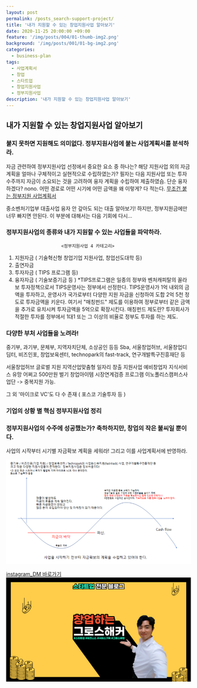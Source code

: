 ```yaml
---
layout: post
permalink: /posts_search-support-project/
title: '내가 지원할 수 있는 창업지원사업 알아보기'
date: 2020-11-25 20:00:00 +09:00
feature: '/img/posts/004/01-thumb-img2.png'
background: '/img/posts/001/01-bg-img2.png'
categories:
  - business-plan
tags:
  - 사업계획서
  - 창업
  - 스타트업
  - 창업지원사업
  - 정부지원사업
description: '내가 지원할 수 있는 창업지원사업 알아보기'
---
```


## 내가 지원할 수 있는 창업지원사업 알아보기



### 붙지 못하면 지원해도 의미없다. 정부지원사업에 붙는 사업계획서를 분석하라.
자금 관련하여 정부지원사업 선정에서 중요한 요소 중 하나는?
해당 지원사업 외의 자금계획을 얼마나 구체적이고 실현적으로 수립하였는가?
필자는 다음 지원사업 또는 투자 수주까지 자금이 소요되는 것을 고려하여 융자 계획을 수립하여 제출하였슴. 단순 융자하겠다? nono. 어떤 경로로 어떤 시기에 어떤 금액을 왜 이렇게? 다 적는다.
[무조건 붙는 정부지원 사업계획서](https://blog.naver.com/simba430/221359022442)

중소벤처기업부 대출사업 융자 안 갚아도 되는 대출 알아보기!
하지만, 정부지원금에만 너무 빠지면 안된다. 이 부분에 대해서는 다음 기회에 다시...



### 정부지원사업의 종류와 내가 지원할 수 있는 사업들을 파악하라.

                         <정부지원사업 4 카테고리>
1. 지원자금 ( 기술혁신형 창업기업 지원사업, 창업선도대학 등)
2. 출연자금
3. 투자자금 ( TIPS 프로그램 등)
4. 융자자금 ( 기술보증기금 등 )
*TIPS프로그램은 일종의 정부와 벤처캐피탈의 꼴라보 투자정책으로서 TIPS운영사는 정부에서 선정한다. TIPS운영사가 1억 내외의 금액을 투자하고, 운영사가 국가로부터 다양한 지원 자금을 신청하여 도합 2억 5천 정도로 투자금액을 키운다.  여기서
"매칭펀드" 제도를 이용하여 정부로부터 같은 금액을 추가로 유치시켜 투자금액을 5억으로 확장시킨다.
매칭펀드 제도란? 투자회사가 적절한 투자를 정부에서 1대1 또는 그 이상의 비율로 정부도 투자를 하는 제도.



### 다양한 부처 사업들을 노려라!
중기부, 과기부, 문체부, 지역자치단체, 소상공인  등등
Sba, 서울창업허브, 서울창업디딤터, 비즈인포, 창업보육센터, technopark의 fast-track, 연구개발특구진흥재단 등

서울창업허브 글로벌 지원
지역산업맞춤형 일자리 창출 지원사업 예비창업자
지식서비스 유망 어쩌고 500만원 벌기
창업아이템 시장연계검증 프로그램 이노폴리스캠퍼스사업단 -> 중복지원 가능.

그 외 '마이크로 VC'도 다 수 존재 ( 포스코 기술투자 등 )



### 기업의 상황 별 핵심 정부지원사업 정리






### 정부지원사업의 수주에 성공했는가? 축하하지만, 창업의 작은 불씨일 뿐이다.

사업의 시작부터 시기별 자금확보 계획을 세워라! 그리고 이를 사업계획서에 반영하라.

![데스 벨리](/img/posts/004/valey-img.png)







[instagram_DM 바로가기](https://www.instagram.com/jb._.insight/)
![내 얼굴](/img/posts/001/02-bg-img.png)
